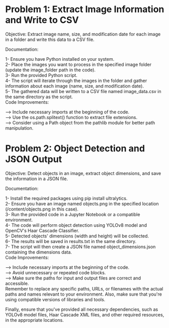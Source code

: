 # Problem 1: Extract Image Information and Write to CSV<br />
Objective: Extract image name, size, and modification date for each image in a folder and write this data to a CSV file.<br />

Documentation:<br />

  1- Ensure you have Python installed on your system.<br />
  2- Place the images you want to process in the specified image folder (update the image_folder path in the code).<br />
  3- Run the provided Python script.<br />
  4- The script will iterate through the images in the folder and gather information about each image (name, size, and modification date).<br />
  5- The gathered data will be written to a CSV file named image_data.csv in the same directory as the script.<br />
Code Improvements:<br />

  --> Include necessary imports at the beginning of the code.<br />
  --> Use the os.path.splitext() function to extract file extensions.<br />
  --> Consider using a Path object from the pathlib module for better path manipulation.<br />
# Problem 2: Object Detection and JSON Output<br />
Objective: Detect objects in an image, extract object dimensions, and save the information in a JSON file.<br />

Documentation:<br />

  1- Install the required packages using pip install ultralytics.<br />
  2- Ensure you have an image named objects.png in the specified location (/content/objects.png in this case).<br />
  3- Run the provided code in a Jupyter Notebook or a compatible environment.<br />
  4- The code will perform object detection using YOLOv8 model and OpenCV's Haar Cascade Classifier.<br />
  5- Detected objects' dimensions (width and height) will be collected.<br />
  6- The results will be saved in results.txt in the same directory.<br />
  7- The script will then create a JSON file named object_dimensions.json containing the dimensions data.<br />
Code Improvements:<br />

  --> Include necessary imports at the beginning of the code.<br />
  --> Avoid unnecessary or repeated code blocks.<br />
  --> Make sure the paths for input and output files are correct and accessible.<br />
Remember to replace any specific paths, URLs, or filenames with the actual paths and names relevant to your environment. Also, make sure that you're using compatible versions of libraries and tools.

Finally, ensure that you've provided all necessary dependencies, such as YOLOv8 model files, Haar Cascade XML files, and other required resources, in the appropriate locations.
